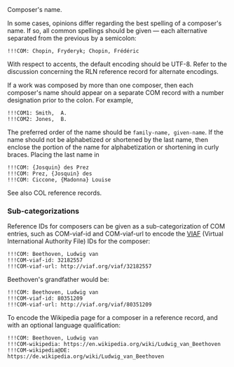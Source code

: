 

<tr>
<td>
<a name="COM"></a>
</td>
<td markdown="1">
<span class="reference-summary">
	Composer's name.
</span>

In some cases,  opinions differ regarding the best spelling of a
composer's name. If so, all common spellings should be given &mdash;
each alternative separated from the previous by a semicolon:

```
!!!COM: Chopin, Fryderyk; Chopin, Frédéric
```

With respect to accents, the default encoding should be UTF-8.
Refer to the discussion concerning the <a class="reflink">RLN</a>
reference record for alternate encodings.

If a work was composed by more than one composer,  then each
composer's name should appear on a separate <span
class="refname">COM</span> record with a number designation prior
to the colon. For example,

```
!!!COM1: Smith,  A.  
!!!COM2: Jones,  B.
```

The preferred order of the name should be `family-name, given-name`.  If the name
should not be alphabetized or shortened by the last name, then enclose the 
portion of the name for alphabetization or shortening in curly braces.  Placing
the last name in

```
!!!COM: {Josquin} des Prez
!!!COM: Prez, {Josquin} des
!!!COM: Ciccone, {Madonna} Louise
```

See also <a class="reflink">COL</a> reference records.


### Sub-categorizations ###

Reference IDs for composers can be given as a sub-categorization of 
<span class="refname">COM</span> entries,
such as
<span class="refname">COM-viaf-id</span> and <span class="refname">COM-viaf-url</span>
to encode the [VIAF](https://viaf.org) (Virtual International Authority File) IDs for the
composer:

```
!!!COM: Beethoven, Ludwig van
!!!COM-viaf-id: 32182557
!!!COM-viaf-url: http://viaf.org/viaf/32182557
```

Beethoven's grandfather would be:

```
!!!COM: Beethoven, Ludwig van
!!!COM-viaf-id: 80351209
!!!COM-viaf-url: http://viaf.org/viaf/80351209
```

To encode the Wikipedia page for a composer in a reference record, and with
an optional language qualification:

```
!!!COM: Beethoven, Ludwig van
!!!COM-wikipedia: https://en.wikipedia.org/wiki/Ludwig_van_Beethoven
!!!COM-wikipedia@DE: https://de.wikipedia.org/wiki/Ludwig_van_Beethoven
```

</td></tr>


